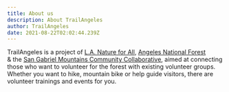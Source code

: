 ```yaml
---
title: About us
description: About TrailAngeles
author: TrailAngeles
date: 2021-08-22T02:02:44.239Z
---
```

TrailAngeles is a project of <a class="underline hover:no-underline" target="_blank" alt="L.A. Nature for All" href="https://lanatureforall.org/">L.A. Nature for All</a>, <a target="_blank" alt="Angeles National Forest" class="underline hover:no-underline" href="https://www.fs.usda.gov/main/angeles/home">Angeles National Forest</a><br> & the <a class="underline hover:no-underline" alt="San Gabriel Mountains Community Collaborative" target="_blank" href="https://www.nationalforests.org/who-we-are/regional-offices/california-program/sangabrielmountains">San Gabriel Mountains Community Collaborative</a>, aimed at connecting those who want to volunteer for the forest with existing volunteer groups. Whether you want to hike, mountain bike or help guide visitors, there are volunteer trainings and events for you.
